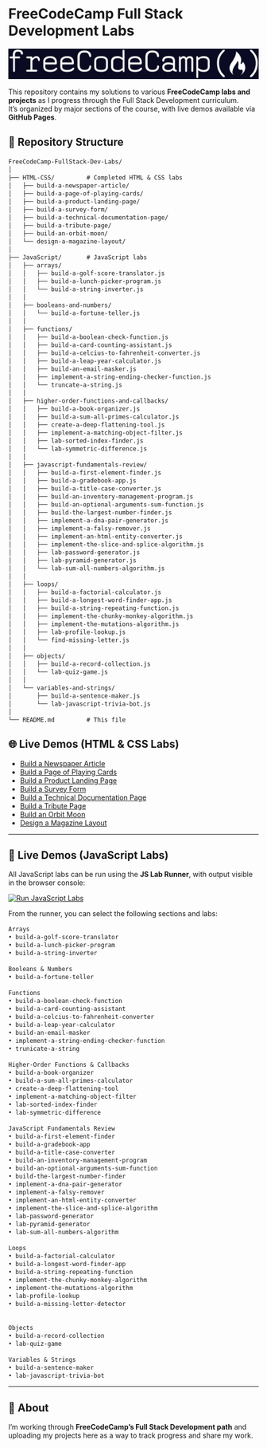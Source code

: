 # FreeCodeCamp Full Stack Development Labs

![FreeCodeCamp Banner](fcc-logo.jpg)

This repository contains my solutions to various **FreeCodeCamp labs and projects** as I progress through the Full Stack Development curriculum.  
It’s organized by major sections of the course, with live demos available via **GitHub Pages**.

## 📂 Repository Structure

```
FreeCodeCamp-FullStack-Dev-Labs/
│
├── HTML-CSS/         # Completed HTML & CSS labs
│   ├── build-a-newspaper-article/
│   ├── build-a-page-of-playing-cards/
│   ├── build-a-product-landing-page/
│   ├── build-a-survey-form/
│   ├── build-a-technical-documentation-page/
│   ├── build-a-tribute-page/
│   ├── build-an-orbit-moon/
│   └── design-a-magazine-layout/
│
├── JavaScript/       # JavaScript labs
│   ├── arrays/
│   │   ├── build-a-golf-score-translator.js
│   │   ├── build-a-lunch-picker-program.js
│   │   └── build-a-string-inverter.js
│   │
│   ├── booleans-and-numbers/
│   │   └── build-a-fortune-teller.js
│   │
│   ├── functions/
│   │   ├── build-a-boolean-check-function.js
│   │   ├── build-a-card-counting-assistant.js
│   │   ├── build-a-celcius-to-fahrenheit-converter.js
│   │   ├── build-a-leap-year-calculator.js
│   │   ├── build-an-email-masker.js
│   │   ├── implement-a-string-ending-checker-function.js
│   │   └── truncate-a-string.js
│   │
│   ├── higher-order-functions-and-callbacks/
│   │   ├── build-a-book-organizer.js
│   │   ├── build-a-sum-all-primes-calculator.js
│   │   ├── create-a-deep-flattening-tool.js
│   │   ├── implement-a-matching-object-filter.js
│   │   ├── lab-sorted-index-finder.js
│   │   └── lab-symmetric-difference.js
│   │
│   ├── javascript-fundamentals-review/
│   │   ├── build-a-first-element-finder.js
│   │   ├── build-a-gradebook-app.js
│   │   ├── build-a-title-case-converter.js
│   │   ├── build-an-inventory-management-program.js
│   │   ├── build-an-optional-arguments-sum-function.js
│   │   ├── build-the-largest-number-finder.js
│   │   ├── implement-a-dna-pair-generator.js
│   │   ├── implement-a-falsy-remover.js
│   │   ├── implement-an-html-entity-converter.js
│   │   ├── implement-the-slice-and-splice-algorithm.js
│   │   ├── lab-password-generator.js
│   │   ├── lab-pyramid-generator.js
│   │   └── lab-sum-all-numbers-algorithm.js
│   │
│   ├── loops/
│   │   ├── build-a-factorial-calculator.js
│   │   ├── build-a-longest-word-finder-app.js
│   │   ├── build-a-string-repeating-function.js
│   │   ├── implement-the-chunky-monkey-algorithm.js
│   │   ├── implement-the-mutations-algorithm.js
│   │   ├── lab-profile-lookup.js
│   │   └── find-missing-letter.js
│   │
│   ├── objects/
│   │   ├── build-a-record-collection.js
│   │   └── lab-quiz-game.js
│   │
│   └── variables-and-strings/
│       ├── build-a-sentence-maker.js
│       └── lab-javascript-trivia-bot.js
│
└── README.md         # This file
```

## 🌐 Live Demos (HTML & CSS Labs)

- [Build a Newspaper Article](https://nathanraym.github.io/FreeCodeCamp-FullStack-Dev-Labs/HTML-CSS/build-a-newspaper-article/)
- [Build a Page of Playing Cards](https://nathanraym.github.io/FreeCodeCamp-FullStack-Dev-Labs/HTML-CSS/build-a-page-of-playing-cards/)
- [Build a Product Landing Page](https://nathanraym.github.io/FreeCodeCamp-FullStack-Dev-Labs/HTML-CSS/build-a-product-landing-page/)
- [Build a Survey Form](https://nathanraym.github.io/FreeCodeCamp-FullStack-Dev-Labs/HTML-CSS/build-a-survey-form/)
- [Build a Technical Documentation Page](https://nathanraym.github.io/FreeCodeCamp-FullStack-Dev-Labs/HTML-CSS/build-a-technical-documentation-page/)
- [Build a Tribute Page](https://nathanraym.github.io/FreeCodeCamp-FullStack-Dev-Labs/HTML-CSS/build-a-tribute-page/)
- [Build an Orbit Moon](https://nathanraym.github.io/FreeCodeCamp-FullStack-Dev-Labs/HTML-CSS/build-an-orbit-moon/)
- [Design a Magazine Layout](https://nathanraym.github.io/FreeCodeCamp-FullStack-Dev-Labs/HTML-CSS/design-a-magazine-layout/)

---

## 🚀 Live Demos (JavaScript Labs)

All JavaScript labs can be run using the **JS Lab Runner**, with output visible in the browser console:

[![Run JavaScript Labs](https://img.shields.io/badge/Run-JavaScript%20Labs-blue?style=for-the-badge)](https://nathanraym.github.io/FreeCodeCamp-FullStack-Dev-Labs/JavaScript/index.html)

From the runner, you can select the following sections and labs:

```
Arrays
• build-a-golf-score-translator
• build-a-lunch-picker-program
• build-a-string-inverter

Booleans & Numbers
• build-a-fortune-teller

Functions
• build-a-boolean-check-function
• build-a-card-counting-assistant
• build-a-celcius-to-fahrenheit-converter
• build-a-leap-year-calculator
• build-an-email-masker
• implement-a-string-ending-checker-function
• trunicate-a-string

Higher-Order Functions & Callbacks
• build-a-book-organizer
• build-a-sum-all-primes-calculator
• create-a-deep-flattening-tool
• implement-a-matching-object-filter
• lab-sorted-index-finder
• lab-symmetric-difference

JavaScript Fundamentals Review
• build-a-first-element-finder
• build-a-gradebook-app
• build-a-title-case-converter
• build-an-inventory-management-program
• build-an-optional-arguments-sum-function
• build-the-largest-number-finder
• implement-a-dna-pair-generator
• implement-a-falsy-remover
• implement-an-html-entity-converter
• implement-the-slice-and-splice-algorithm
• lab-password-generator
• lab-pyramid-generator
• lab-sum-all-numbers-algorithm

Loops
• build-a-factorial-calculator
• build-a-longest-word-finder-app
• build-a-string-repeating-function
• implement-the-chunky-monkey-algorithm
• implement-the-mutations-algorithm
• lab-profile-lookup
• build-a-missing-letter-detector


Objects
• build-a-record-collection
• lab-quiz-game

Variables & Strings
• build-a-sentence-maker
• lab-javascript-trivia-bot

```

---

## 📖 About

I’m working through **FreeCodeCamp’s Full Stack Development path** and uploading my projects here as a way to track progress and share my work.
